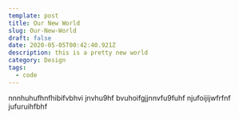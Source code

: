 ```yaml
---
template: post
title: Our New World
slug: Our-New-World
draft: false
date: 2020-05-05T00:42:40.921Z
description: this is a pretty new world
category: Design
tags:
  - code
---
```

nnnhuhufhnfhibifvbhvi jnvhu9hf  bvuhoifgjjnnvfu9fuhf  njufoijijwfrfnf jufuruihfbhf
